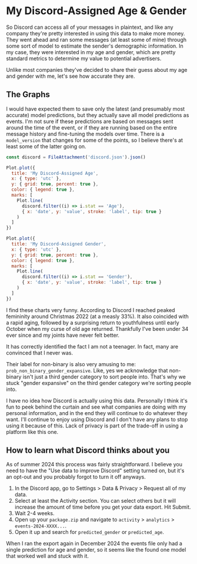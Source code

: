 # My Discord-Assigned Age & Gender

So Discord can access all of your messages in plaintext, and like any company they're pretty interested in using this data to make more money. They went ahead and ran some messages (at least some of mine) through some sort of model to estimate the sender's demographic information. In my case, they were interested in my age and gender, which are pretty standard metrics to determine my value to potential advertisers.

Unlike most companies they've decided to share their guess about my age and gender with me, let's see how accurate they are.

## The Graphs

I would have expected them to save only the latest (and presumably most accurate) model predictions, but they actually save all model predictions as events. I'm not sure if these predictions are based on messages sent around the time of the event, or if they are running based on the entire message history and fine-tuning the models over time. There is a `model_version` that changes for some of the points, so I believe there's at least some of the latter going on.

```js
const discord = FileAttachment('discord.json').json()
```

```js
Plot.plot({
  title: 'My Discord-Assigned Age',
  x: { type: 'utc' },
  y: { grid: true, percent: true },
  color: { legend: true },
  marks: [
    Plot.line(
      discord.filter((i) => i.stat == 'Age'),
      { x: 'date', y: 'value', stroke: 'label', tip: true }
    )
  ]
})
```

```js
Plot.plot({
  title: 'My Discord-Assigned Gender',
  x: { type: 'utc' },
  y: { grid: true, percent: true },
  color: { legend: true },
  marks: [
    Plot.line(
      discord.filter((i) => i.stat == 'Gender'),
      { x: 'date', y: 'value', stroke: 'label', tip: true }
    )
  ]
})
```

I find these charts very funny. According to Discord I reached peaked femininity around Christmas 2022 (at a measly 33%). It also coincided with a rapid aging, followed by a surprising return to youthfulness until early October when my curse of old age returned. Thankfully I've been under 34 ever since and my joints have never felt better.

It has correctly identified the fact I am not a teenager. In fact, many are convinced that I never was.

Their label for non-binary is also very amusing to me: `prob_non_binary_gender_expansive`. Like, yes we acknowledge that non-binary isn't just a third gender category to sort people into. That's why we stuck "gender expansive" on the third gender category we're sorting people into.

I have no idea how Discord is actually using this data. Personally I think it's fun to peek behind the curtain and see what companies are doing with my personal information, and in the end they will continue to do whatever they want. I'll continue to enjoy using Discord and I don't have any plans to stop using it because of this. Lack of privacy is part of the trade-off in using a platform like this one.

## How to learn what Discord thinks about you

As of summer 2024 this process was fairly straightforward. I believe you need to have the "Use data to improve Discord" setting turned on, but it's an opt-out and you probably forgot to turn it off anyways.

1. In the Discord app, go to Settings > Data & Privacy > Request all of my data.
2. Select at least the Activity section. You can select others but it will increase the amount of time before you get your data export. Hit Submit.
3. Wait 2-4 weeks.
4. Open up your `package.zip` and navigate to `activity` > `analytics` > `events-2024-XXXX...`.
5. Open it up and search for `predicted_gender` or `predicted_age`.

When I ran the export again in December 2024 the events file only had a single prediction for age and gender, so it seems like the found one model that worked well and stuck with it.
